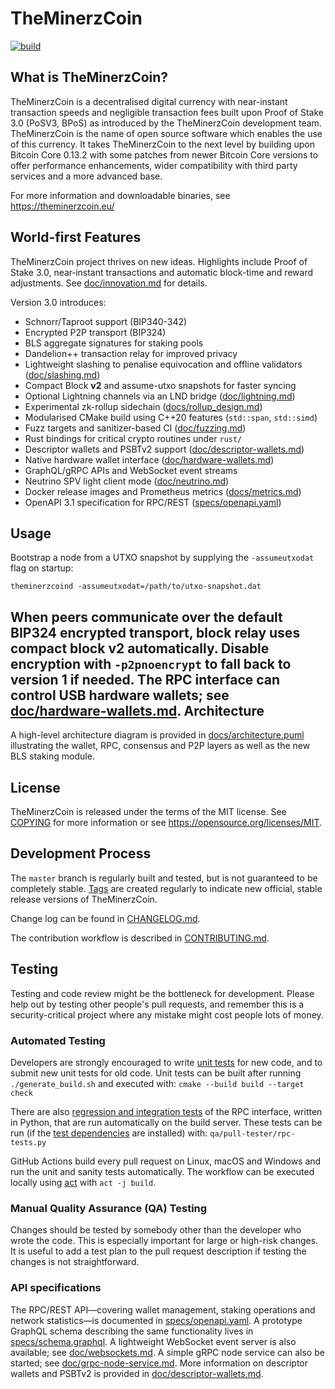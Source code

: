 TheMinerzCoin
=====================================
[![build](https://github.com/MrMiner-org/TheMinerzCoin/actions/workflows/build.yml/badge.svg?branch=main)](https://github.com/MrMiner-org/TheMinerzCoin/actions/workflows/build.yml)

What is TheMinerzCoin?
----------------

TheMinerzCoin is a decentralised digital currency with near-instant transaction speeds and negligible transaction fees built upon Proof of Stake 3.0 (PoSV3, BPoS) as
introduced by the TheMinerzCoin development team.
TheMinerzCoin is the name of open source software which enables the use of this currency. It takes TheMinerzCoin to the next level by building upon
Bitcoin Core 0.13.2 with some patches from newer Bitcoin Core versions to offer performance enhancements, wider compatibility with third party services and a more advanced base.

For more information and downloadable binaries, see https://theminerzcoin.eu/

World-first Features
--------------------

TheMinerzCoin project thrives on new ideas. Highlights include Proof of Stake 3.0, near‑instant transactions and automatic block-time and reward adjustments. See [doc/innovation.md](doc/innovation.md) for details.

Version 3.0 introduces:

- Schnorr/Taproot support (BIP340-342)
- Encrypted P2P transport (BIP324)
- BLS aggregate signatures for staking pools
- Dandelion++ transaction relay for improved privacy
- Lightweight slashing to penalise equivocation and offline validators ([doc/slashing.md](doc/slashing.md))
- Compact Block **v2** and assume-utxo snapshots for faster syncing
- Optional Lightning channels via an LND bridge ([doc/lightning.md](doc/lightning.md))
- Experimental zk-rollup sidechain ([docs/rollup_design.md](docs/rollup_design.md))
- Modularised CMake build using C++20 features (`std::span`, `std::simd`)
- Fuzz targets and sanitizer-based CI ([doc/fuzzing.md](doc/fuzzing.md))
- Rust bindings for critical crypto routines under `rust/`
- Descriptor wallets and PSBTv2 support ([doc/descriptor-wallets.md](doc/descriptor-wallets.md))
- Native hardware wallet interface ([doc/hardware-wallets.md](doc/hardware-wallets.md))
- GraphQL/gRPC APIs and WebSocket event streams
- Neutrino SPV light client mode ([doc/neutrino.md](doc/neutrino.md))
- Docker release images and Prometheus metrics ([docs/metrics.md](docs/metrics.md))
- OpenAPI 3.1 specification for RPC/REST ([specs/openapi.yaml](specs/openapi.yaml))

Usage
-----
Bootstrap a node from a UTXO snapshot by supplying the `-assumeutxodat` flag on
startup:

```
theminerzcoind -assumeutxodat=/path/to/utxo-snapshot.dat
```

When peers communicate over the default BIP324 encrypted transport, block relay
uses compact block **v2** automatically. Disable encryption with `-p2pnoencrypt`
to fall back to version 1 if needed.
The RPC interface can control USB hardware wallets; see [doc/hardware-wallets.md](doc/hardware-wallets.md).
Architecture
------------
A high-level architecture diagram is provided in [docs/architecture.puml](docs/architecture.puml) illustrating the wallet, RPC, consensus and P2P layers as well as the new BLS staking module.

License
-------

TheMinerzCoin is released under the terms of the MIT license. See [COPYING](COPYING) for more
information or see https://opensource.org/licenses/MIT.

Development Process
-------------------

The `master` branch is regularly built and tested, but is not guaranteed to be
completely stable. [Tags](https://github.com/MrMiner-org/TheMinerzCoin/tags) are created
regularly to indicate new official, stable release versions of TheMinerzCoin.

Change log can be found in [CHANGELOG.md](CHANGELOG.md).

The contribution workflow is described in [CONTRIBUTING.md](CONTRIBUTING.md).


Testing
-------

Testing and code review might be the bottleneck for development. Please help out by testing
other people's pull requests, and remember this is a security-critical project where any mistake might cost people
lots of money.

### Automated Testing

Developers are strongly encouraged to write [unit tests](/doc/unit-tests.md) for new code, and to
submit new unit tests for old code. Unit tests can be built after running `./generate_build.sh`
and executed with: `cmake --build build --target check`

There are also [regression and integration tests](/qa) of the RPC interface, written
in Python, that are run automatically on the build server.
These tests can be run (if the [test dependencies](/qa) are installed) with: `qa/pull-tester/rpc-tests.py`

GitHub Actions build every pull request on Linux, macOS and Windows and run the unit and sanity tests automatically. The workflow can be executed locally using [act](https://github.com/nektos/act) with `act -j build`.

### Manual Quality Assurance (QA) Testing

Changes should be tested by somebody other than the developer who wrote the
code. This is especially important for large or high-risk changes. It is useful
to add a test plan to the pull request description if testing the changes is
not straightforward.

### API specifications

The RPC/REST API—covering wallet management, staking operations and network
statistics—is documented in [specs/openapi.yaml](specs/openapi.yaml). A prototype
GraphQL schema describing the same functionality lives in
[specs/schema.graphql](specs/schema.graphql).
A lightweight WebSocket event server is also available; see
[doc/websockets.md](doc/websockets.md).
A simple gRPC node service can also be started; see
[doc/grpc-node-service.md](doc/grpc-node-service.md).
More information on descriptor wallets and PSBTv2 is provided in
[doc/descriptor-wallets.md](doc/descriptor-wallets.md).
